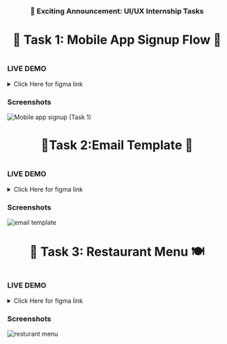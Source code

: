 <div id="header" align="center">
  <h3> 🌟 Exciting Announcement: UI/UX Internship Tasks </h3>
  <h1>
🌟 Task 1: Mobile App Signup Flow 📱 </br>
  <h1>
</div>
    
### LIVE DEMO
  <details><summary> Click Here for figma link </summary>
<p>
  
#### To see preview

  <h3><a href='https://www.figma.com/proto/Bng170M89dKEWhHfOQKtfq/Untitled?node-id=1-3&t=ujCRaFhjt5LEPSRi-1&scaling=scale-down&content-scaling=fixed&page-id=0%3A1&starting-point-node-id=1%3A3'>preview </a></h3> 
</p>
</details>

### Screenshots 
![Mobile app signup (Task 1)](https://github.com/Rupsabanik/CODSOFT/assets/110343749/986fb5f8-f4c8-47b6-b23b-966bb3249a0c)



<div id="header" align="center">
  <h1>
 🌟Task 2:Email Template 📧 </br>
  <h1>
</div>
  
### LIVE DEMO
  <details><summary> Click Here for figma link </summary>
<p>

#### To see preview

  <h3><a href='https://www.figma.com/proto/Bng170M89dKEWhHfOQKtfq/Untitled?node-id=56-2&t=78u21S6629F4VyGr-1&scaling=scale-down&content-scaling=fixed&page-id=0%3A1&starting-point-node-id=1%3A3'>preview</a></h3> 
 
</p>
</details>

### Screenshots
![email template](https://github.com/user-attachments/assets/1f492876-0eff-41bc-be13-79739d6e7160)



<div id="header" align="center">
  <h1>
 🌟 Task 3: Restaurant Menu 🍽 </br>
  <h1>
</div>
  
### LIVE DEMO
  <details><summary> Click Here for figma link </summary>
<p>

#### To see preview

  <h3><a href='https://www.figma.com/proto/Bng170M89dKEWhHfOQKtfq/Untitled?node-id=82-8&t=CFnnwyOjJ5cyKhaC-1&scaling=scale-down&content-scaling=fixed&page-id=0%3A1&starting-point-node-id=1%3A3'>preview </a></h3> 
</p>
</details>

### Screenshots
![resturant menu](https://github.com/user-attachments/assets/6255896c-ce6f-4795-b71c-804e02d727a3)

